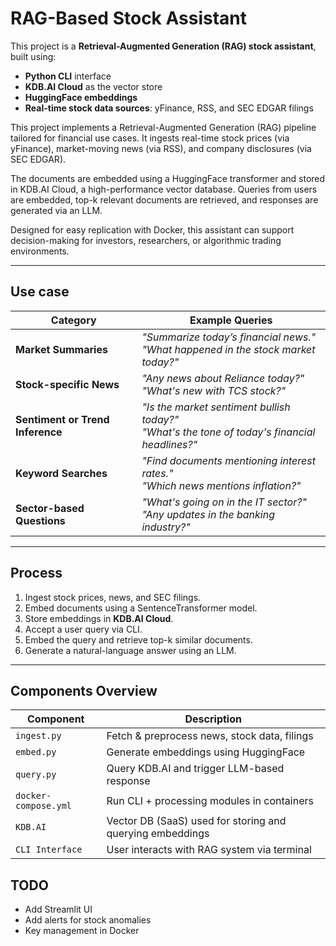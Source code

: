 # RAG-Based Stock Assistant

This project is a **Retrieval-Augmented Generation (RAG) stock assistant**, built using:
- **Python CLI** interface
- **KDB.AI Cloud** as the vector store
- **HuggingFace embeddings**
- **Real-time stock data sources**: yFinance, RSS, and SEC EDGAR filings


This project implements a Retrieval-Augmented Generation (RAG) pipeline tailored for financial use cases. It ingests real-time stock prices (via yFinance), market-moving news (via RSS), and company disclosures (via SEC EDGAR).

The documents are embedded using a HuggingFace transformer and stored in KDB.AI Cloud, a high-performance vector database. Queries from users are embedded, top-k relevant documents are retrieved, and responses are generated via an LLM.

Designed for easy replication with Docker, this assistant can support decision-making for investors, researchers, or algorithmic trading environments.

---

## Use case
| Category                            | Example Queries                                                                                   |
| ----------------------------------- | ------------------------------------------------------------------------------------------------- |
| **Market Summaries**             | *"Summarize today’s financial news."*<br>*"What happened in the stock market today?"*             |
| **Stock-specific News**          | *"Any news about Reliance today?"*<br>*"What's new with TCS stock?"*                              |
| **Sentiment or Trend Inference** | *"Is the market sentiment bullish today?"*<br>*"What's the tone of today's financial headlines?"* |
| **Keyword Searches**             | *"Find documents mentioning interest rates."*<br>*"Which news mentions inflation?"*               |
| **Sector-based Questions**       | *"What's going on in the IT sector?"*<br>*"Any updates in the banking industry?"*                 |

---

## Process

1. Ingest stock prices, news, and SEC filings.
2. Embed documents using a SentenceTransformer model.
3. Store embeddings in **KDB.AI Cloud**.
4. Accept a user query via CLI.
5. Embed the query and retrieve top-k similar documents.
6. Generate a natural-language answer using an LLM.

---

## Components Overview
| Component            | Description                                               |
| -------------------- | --------------------------------------------------------- |
| `ingest.py`          | Fetch & preprocess news, stock data, filings              |
| `embed.py`           | Generate embeddings using HuggingFace                     |
| `query.py`           | Query KDB.AI and trigger LLM-based response               |
| `docker-compose.yml` | Run CLI + processing modules in containers                |
| `KDB.AI`             | Vector DB (SaaS) used for storing and querying embeddings |
| `CLI Interface`      | User interacts with RAG system via terminal               |

## TODO
- Add Streamlit UI
- Add alerts for stock anomalies
- Key management in Docker